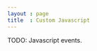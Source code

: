 ```yaml
---
layout : page
title  : Custom Javascript
---
```


<p class="alert">
  TODO: Javascript events.
</p>
